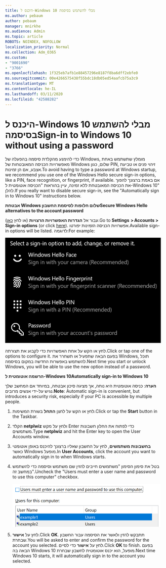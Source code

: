 ```yaml
---
title: היכנס ל-Windows 10 מבלי להשתמש בסיסמה
ms.author: pebaum
author: pebaum
manager: mnirkhe
ms.audience: Admin
ms.topic: article
ROBOTS: NOINDEX, NOFOLLOW
localization_priority: Normal
ms.collection: Adm_O365
ms.custom:
- "9001690"
- "3766"
ms.openlocfilehash: 1f325eb7afb1e88457296e8187f8ba6dff2ebfe0
ms.sourcegitcommit: 00e4266575438f55bdc18db05ed54aafcb75a3c9
ms.translationtype: MT
ms.contentlocale: he-IL
ms.lasthandoff: 03/11/2020
ms.locfileid: "42588282"
---
```

# <a name="sign-in-to-windows-10-without-using-a-password"></a><span data-ttu-id="f6c38-102">היכנס ל-Windows 10 מבלי להשתמש בסיסמה</span><span class="sxs-lookup"><span data-stu-id="f6c38-102">Sign-in to Windows 10 without using a password</span></span>

<span data-ttu-id="f6c38-103">כדי להימנע מהקלדת סיסמה בהפעלה של Windows, מומלץ שתשתמש באחת מאפשרויות הכניסה המאובטחות של Windows שלום, כגון PIN, זיהוי פנים או טביעת אצבע, אם הן זמינות.</span><span class="sxs-lookup"><span data-stu-id="f6c38-103">To avoid having to type a password at Windows startup, we recommend you use one of the Windows Hello secure sign-in options, like a PIN, face recognition, or fingerprint, if available.</span></span> <span data-ttu-id="f6c38-104">אם באמת ברצונך להפוך את הכניסה המאובטחת ללא זמינה, עיין בהוראות "הכניסה אוטומטית ל-Windows 10" להלן.</span><span class="sxs-lookup"><span data-stu-id="f6c38-104">If you really want to disable secure sign-in, see the "Automatically sign in to Windows 10" instructions below.</span></span>

<span data-ttu-id="f6c38-105">**אבטחת Windows שלום חלופות לסיסמת החשבון**</span><span class="sxs-lookup"><span data-stu-id="f6c38-105">**Secure Windows Hello alternatives to the account password**</span></span>

<span data-ttu-id="f6c38-106">עבור אל **הגדרות האפשרויות הרצויות** (או לחץ [כאן](ms-settings:signinoptions?activationSource=GetHelp)).</span><span class="sxs-lookup"><span data-stu-id="f6c38-106">Go to **Settings  > Accounts > Sign-in options** (or click [here](ms-settings:signinoptions?activationSource=GetHelp)).</span></span> <span data-ttu-id="f6c38-107">אפשרויות הכניסה הזמינות יפורטו.</span><span class="sxs-lookup"><span data-stu-id="f6c38-107">Available sign-in options will be listed.</span></span> <span data-ttu-id="f6c38-108">לדוגמה:</span><span class="sxs-lookup"><span data-stu-id="f6c38-108">For example:</span></span>

![אפשרויות כניסה.](media/sign-in-options.png)

<span data-ttu-id="f6c38-110">לחץ או הקש על אחת האפשרויות כדי לקבוע את תצורתה.</span><span class="sxs-lookup"><span data-stu-id="f6c38-110">Click or tap one of the options to configure it.</span></span> <span data-ttu-id="f6c38-111">בפעם הבאה שתפעיל או תשחרר את Windows, תוכל להשתמש באפשרות החדשה במקום בסיסמה.</span><span class="sxs-lookup"><span data-stu-id="f6c38-111">Next time you start or unlock Windows, you will be able to use the new option instead of a password.</span></span> 

<span data-ttu-id="f6c38-112">**הרשמה אוטומטית ל-Windows 10**</span><span class="sxs-lookup"><span data-stu-id="f6c38-112">**Automatically sign-in to Windows 10**</span></span>

<span data-ttu-id="f6c38-113">**הערה**: כניסה אוטומטית היא נוחה, אך מציגה סיכון אבטחה, במיוחד אם המחשב שלך נגיש על-ידי אנשים מרובים.</span><span class="sxs-lookup"><span data-stu-id="f6c38-113">**Note**: Automatic sign-in is convenient, but introduces a security risk, especially if your PC is accessible by multiple people.</span></span> 

1. <span data-ttu-id="f6c38-114">לחץ או הקש על לחצן **התחל** בשורת המשימות.</span><span class="sxs-lookup"><span data-stu-id="f6c38-114">Click or tap the **Start** button in the Taskbar.</span></span>

2. <span data-ttu-id="f6c38-115">הקלד **netplwiz** ולחץ על מקש Enter כדי לפתוח את החלון חשבונות משתמשים.</span><span class="sxs-lookup"><span data-stu-id="f6c38-115">Type **netplwiz** and hit the Enter key to open the User Accounts window.</span></span>

3. <span data-ttu-id="f6c38-116">**בחשבונות משתמשים**, לחץ על החשבון שאליו ברצונך להיכנס באופן אוטומטי כאשר Windows מופעל.</span><span class="sxs-lookup"><span data-stu-id="f6c38-116">In **User Accounts**, click the account you want to automatically sign in to when Windows starts.</span></span>

4. <span data-ttu-id="f6c38-117">בטל את סימון הסימון "משתמשים חייבים להזין שם משתמש וסיסמה כדי להשתמש במחשב זה".</span><span class="sxs-lookup"><span data-stu-id="f6c38-117">Uncheck the "Users must enter a user name and password to use this computer" checkbox.</span></span>

    ![משתמשים חייבים להזין שם משתמש וסיסמה.](media/users-must-enter-username.png)

5. <span data-ttu-id="f6c38-119">לחץ על **אישור**.</span><span class="sxs-lookup"><span data-stu-id="f6c38-119">Click **OK**.</span></span> <span data-ttu-id="f6c38-120">תתבקש להזין ולאשר את הסיסמה עבור החשבון שבחרת.</span><span class="sxs-lookup"><span data-stu-id="f6c38-120">You will be asked to enter and confirm the password for the account you selected.</span></span> <span data-ttu-id="f6c38-121">לחץ על **אישור** כדי לסיים.</span><span class="sxs-lookup"><span data-stu-id="f6c38-121">Click **OK** to finish.</span></span> <span data-ttu-id="f6c38-122">בפעם הבאה בה Windows 10 מופעל, הוא יכנס אוטומטית לחשבון שבחרת.</span><span class="sxs-lookup"><span data-stu-id="f6c38-122">Next time Windows 10 starts, it will automatically sign in to the account you selected.</span></span>
